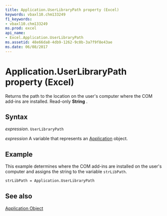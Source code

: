 ```yaml
---
title: Application.UserLibraryPath property (Excel)
keywords: vbaxl10.chm133249
f1_keywords:
- vbaxl10.chm133249
ms.prod: excel
api_name:
- Excel.Application.UserLibraryPath
ms.assetid: 48e66da8-4db9-1262-9c0b-3a7f9f8e43ae
ms.date: 06/08/2017
---
```



# Application.UserLibraryPath property (Excel)

Returns the path to the location on the user's computer where the COM add-ins are installed. Read-only  **String** .


## Syntax

 _expression_. `UserLibraryPath`

 _expression_ A variable that represents an [Application](Excel.Application-graph-property.md) object.


## Example

This example determines where the COM add-ins are installed on the user's computer and assigns the string to the variable  `strLibPath`.


```vb
strLibPath = Application.UserLibraryPath
```


## See also


[Application Object](Excel.Application(object).md)


